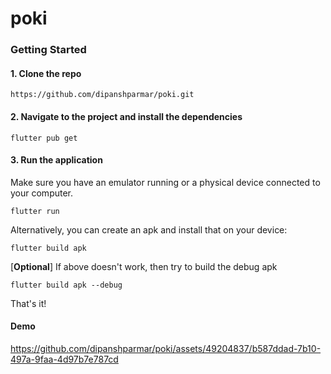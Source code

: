 # poki

### Getting Started
#### 1. Clone the repo
```
https://github.com/dipanshparmar/poki.git
```

#### 2. Navigate to the project and install the dependencies
```
flutter pub get
```

#### 3. Run the application
Make sure you have an emulator running or a physical device connected to your computer.

```
flutter run
```

Alternatively, you can create an apk and install that on your device:
```
flutter build apk
```

[**Optional**] If above doesn't work, then try to build the debug apk
```
flutter build apk --debug
```

That's it!

#### Demo
https://github.com/dipanshparmar/poki/assets/49204837/b587ddad-7b10-497a-9faa-4d97b7e787cd

